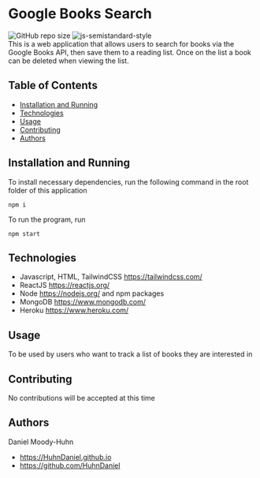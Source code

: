 # Google Books Search
![GitHub repo size](https://img.shields.io/github/repo-size/HuhnDaniel/google-books-search) ![js-semistandard-style](https://img.shields.io/badge/code%20style-semistandard-brightgreen.svg)  
This is a web application that allows users to search for books via the Google Books API, then save them to a reading list.  Once on the list a book can be deleted when viewing the list.
## Table of Contents
- [Installation and Running](#installation-and-running)
- [Technologies](#technologies)
- [Usage](#usage)
- [Contributing](#contributing)
- [Authors](#authors)
## Installation and Running
To install necessary dependencies, run the following command in the root folder of this application
```
npm i
```
To run the program, run
```
npm start
```
## Technologies
- Javascript, HTML, TailwindCSS https://tailwindcss.com/
- ReactJS https://reactjs.org/
- Node https://nodejs.org/ and npm packages
- MongoDB https://www.mongodb.com/
- Heroku https://www.heroku.com/
## Usage
To be used by users who want to track a list of books they are interested in
## Contributing
No contributions will be accepted at this time
## Authors
Daniel Moody-Huhn  
- https://HuhnDaniel.github.io 
- https://github.com/HuhnDaniel
